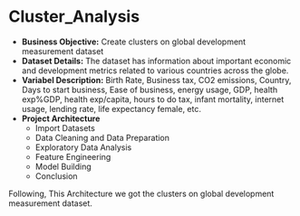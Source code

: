 # Cluster_Analysis
- **Business Objective:**
              Create clusters on global development measurement dataset
- **Dataset Details:**
              The dataset has information about important economic and development metrics related to various countries across the globe.
- **Variabel Description:**
              Birth Rate, Business tax, CO2 emissions, Country, Days to start business, Ease of business, energy usage, GDP, health exp%GDP, health exp/capita, hours to do tax, infant mortality, internet usage, lending rate, life expectancy female, etc.
- **Project Architecture**
    - Import Datasets
    - Data Cleaning and Data Preparation
    - Exploratory Data Analysis 
    - Feature Engineering
    - Model Building
    - Conclusion

Following, This Architecture we got the clusters on global development measurement dataset.



